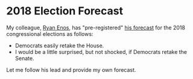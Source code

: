# 2018 Election Forecast

My colleague, [Ryan Enos](http://ryandenos.com/), has "pre-registered" [his forecast](https://twitter.com/RyanDEnos/status/1059405996320321536) for the 2018 congressional elections as follows: 

- Democrats easily retake the House. 
- I would be a little surprised, but not shocked, if Democrats retake the Senate.

Let me follow his lead and provide my own forecast.
